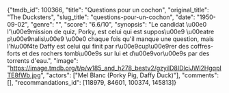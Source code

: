 {"tmdb_id": 100366, "title": "Questions pour un cochon", "original_title": "The Ducksters", "slug_title": "questions-pour-un-cochon", "date": "1950-09-02", "genre": "", "score": "6.6/10", "synopsis": "Le candidat \u00e0 l'\u00e9mission de quiz, Porky, est celui qui est suppos\u00e9 \u00eatre p\u00e9nalis\u00e9 \u00e0 chaque fois qu'il manque une question, mais l'h\u00f4te Daffy est celui qui finit par r\u00e9cup\u00e9rer des coffres-forts et des rochers tomb\u00e9s sur lui et d\u00e9vor\u00e9s par des torrents d'eau.", "image": "https://image.tmdb.org/t/p/w185_and_h278_bestv2/gzyilD8IDlciJWl2HgqpITE8fWb.jpg", "actors": ["Mel Blanc (Porky Pig, Daffy Duck)"], "comments": [], "recommandations_id": [118979, 84601, 100374, 145813]}